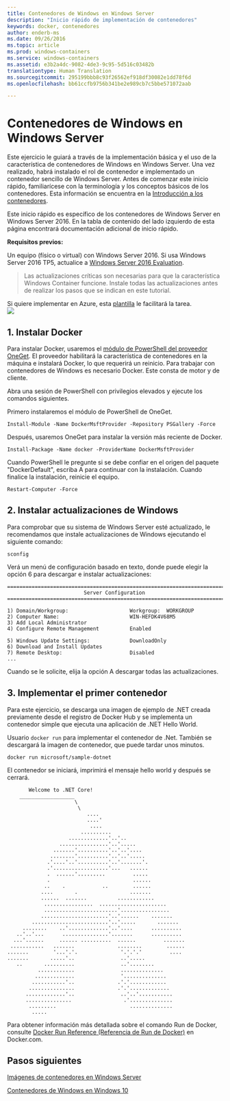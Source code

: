 ```yaml
---
title: Contenedores de Windows en Windows Server
description: "Inicio rápido de implementación de contenedores"
keywords: docker, contenedores
author: enderb-ms
ms.date: 09/26/2016
ms.topic: article
ms.prod: windows-containers
ms.service: windows-containers
ms.assetid: e3b2a4dc-9082-4de3-9c95-5d516c03482b
translationtype: Human Translation
ms.sourcegitcommit: 295199bbb8c93f26562ef918df30082e1dd78f6d
ms.openlocfilehash: bb61ccfb9756b341be2e989cb7c5bbe571072aab

---
```


# Contenedores de Windows en Windows Server

Este ejercicio le guiará a través de la implementación básica y el uso de la característica de contenedores de Windows en Windows Server. Una vez realizado, habrá instalado el rol de contenedor e implementado un contenedor sencillo de Windows Server. Antes de comenzar este inicio rápido, familiarícese con la terminología y los conceptos básicos de los contenedores. Esta información se encuentra en la [Introducción a los contenedores](./quick_start.md).

Este inicio rápido es específico de los contenedores de Windows Server en Windows Server 2016. En la tabla de contenido del lado izquierdo de esta página encontrará documentación adicional de inicio rápido.

**Requisitos previos:**

Un equipo (físico o virtual) con Windows Server 2016. Si usa Windows Server 2016 TP5, actualice a [Windows Server 2016 Evaluation](https://www.microsoft.com/en-us/evalcenter/evaluate-windows-server-2016 ). 

> Las actualizaciones críticas son necesarias para que la característica Windows Container funcione. Instale todas las actualizaciones antes de realizar los pasos que se indican en este tutorial.

Si quiere implementar en Azure, esta [plantilla](https://github.com/Microsoft/Virtualization-Documentation/tree/master/windows-server-container-tools/containers-azure-template) le facilitará la tarea.<br/>
<a href="https://portal.azure.com/#create/Microsoft.Template/uri/https%3A%2F%2Fraw.githubusercontent.com%2FMicrosoft%2FVirtualization-Documentation%2Fmaster%2Fwindows-server-container-tools%2Fcontainers-azure-template%2Fazuredeploy.json" target="_blank">
    <img src="http://azuredeploy.net/deploybutton.png"/>
</a>


## 1. Instalar Docker

Para instalar Docker, usaremos el [módulo de PowerShell del proveedor OneGet](https://github.com/oneget/oneget). El proveedor habilitará la característica de contenedores en la máquina e instalará Docker, lo que requerirá un reinicio. Para trabajar con contenedores de Windows es necesario Docker. Este consta de motor y de cliente.

Abra una sesión de PowerShell con privilegios elevados y ejecute los comandos siguientes.

Primero instalaremos el módulo de PowerShell de OneGet.

```none
Install-Module -Name DockerMsftProvider -Repository PSGallery -Force
```

Después, usaremos OneGet para instalar la versión más reciente de Docker.
```none
Install-Package -Name docker -ProviderName DockerMsftProvider
```

Cuando PowerShell le pregunte si se debe confiar en el origen del paquete "DockerDefault", escriba A para continuar con la instalación. Cuando finalice la instalación, reinicie el equipo.

```none
Restart-Computer -Force
```

## 2. Instalar actualizaciones de Windows

Para comprobar que su sistema de Windows Server esté actualizado, le recomendamos que instale actualizaciones de Windows ejecutando el siguiente comando:

```none
sconfig
```

Verá un menú de configuración basado en texto, donde puede elegir la opción 6 para descargar e instalar actualizaciones:

```none
===============================================================================
                         Server Configuration
===============================================================================

1) Domain/Workgroup:                    Workgroup:  WORKGROUP
2) Computer Name:                       WIN-HEFDK4V68M5
3) Add Local Administrator
4) Configure Remote Management          Enabled

5) Windows Update Settings:             DownloadOnly
6) Download and Install Updates
7) Remote Desktop:                      Disabled
...
```

Cuando se le solicite, elija la opción A descargar todas las actualizaciones.

## 3. Implementar el primer contenedor

Para este ejercicio, se descarga una imagen de ejemplo de .NET creada previamente desde el registro de Docker Hub y se implementa un contenedor simple que ejecuta una aplicación de .NET Hello World.  

Usuario `docker run` para implementar el contenedor de .Net. También se descargará la imagen de contenedor, que puede tardar unos minutos.

```none
docker run microsoft/sample-dotnet
```

El contenedor se iniciará, imprimirá el mensaje hello world y después se cerrará.

```none
       Welcome to .NET Core!
    __________________
                      \
                       \
                          ....
                          ....'
                           ....
                        ..........
                    .............'..'..
                 ................'..'.....
               .......'..........'..'..'....
              ........'..........'..'..'.....
             .'....'..'..........'..'.......'.
             .'..................'...   ......
             .  ......'.........         .....
             .                           ......
            ..    .            ..        ......
           ....       .                 .......
           ......  .......          ............
            ................  ......................
            ........................'................
           ......................'..'......    .......
        .........................'..'.....       .......
     ........    ..'.............'..'....      ..........
   ..'..'...      ...............'.......      ..........
  ...'......     ...... ..........  ......         .......
 ...........   .......              ........        ......
.......        '...'.'.              '.'.'.'         ....
.......       .....'..               ..'.....
   ..       ..........               ..'........
          ............               ..............
         .............               '..............
        ...........'..              .'.'............
       ...............              .'.'.............
      .............'..               ..'..'...........
      ...............                 .'..............
       .........                        ..............
        .....
```

Para obtener información más detallada sobre el comando Run de Docker, consulte [Docker Run Reference (Referencia de Run de Docker)]( https://docs.docker.com/engine/reference/run/) en Docker.com.

## Pasos siguientes

[Imágenes de contenedores en Windows Server](./quick_start_images.md)

[Contenedores de Windows en Windows 10](./quick_start_windows_10.md)



<!--HONumber=Nov16_HO2-->


